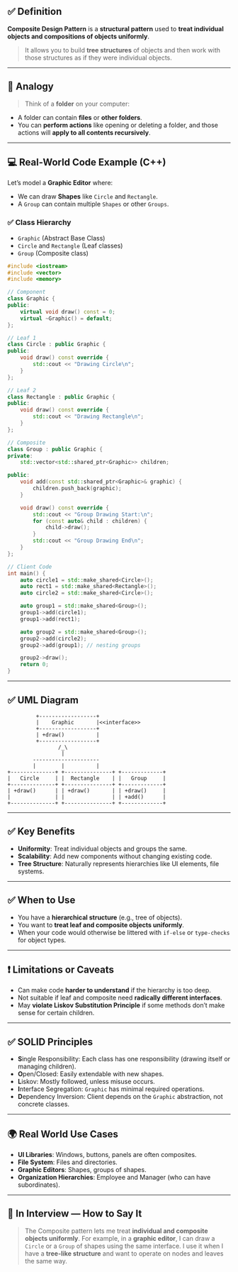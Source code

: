 ## ✅ Definition

**Composite Design Pattern** is a **structural pattern** used to **treat individual objects and compositions of objects uniformly**.

> It allows you to build **tree structures** of objects and then work with those structures as if they were individual objects.

---

## 🎯 Analogy

> Think of a **folder** on your computer:

* A folder can contain **files** or **other folders**.
* You can **perform actions** like opening or deleting a folder, and those actions will **apply to all contents recursively**.

---

## 💻 Real-World Code Example (C++)

Let’s model a **Graphic Editor** where:

* We can draw **Shapes** like `Circle` and `Rectangle`.
* A `Group` can contain multiple `Shapes` or other `Groups`.

### ✅ Class Hierarchy

* `Graphic` (Abstract Base Class)
* `Circle` and `Rectangle` (Leaf classes)
* `Group` (Composite class)

```cpp
#include <iostream>
#include <vector>
#include <memory>

// Component
class Graphic {
public:
    virtual void draw() const = 0;
    virtual ~Graphic() = default;
};

// Leaf 1
class Circle : public Graphic {
public:
    void draw() const override {
        std::cout << "Drawing Circle\n";
    }
};

// Leaf 2
class Rectangle : public Graphic {
public:
    void draw() const override {
        std::cout << "Drawing Rectangle\n";
    }
};

// Composite
class Group : public Graphic {
private:
    std::vector<std::shared_ptr<Graphic>> children;

public:
    void add(const std::shared_ptr<Graphic>& graphic) {
        children.push_back(graphic);
    }

    void draw() const override {
        std::cout << "Group Drawing Start:\n";
        for (const auto& child : children) {
            child->draw();
        }
        std::cout << "Group Drawing End\n";
    }
};

// Client Code
int main() {
    auto circle1 = std::make_shared<Circle>();
    auto rect1 = std::make_shared<Rectangle>();
    auto circle2 = std::make_shared<Circle>();

    auto group1 = std::make_shared<Group>();
    group1->add(circle1);
    group1->add(rect1);

    auto group2 = std::make_shared<Group>();
    group2->add(circle2);
    group2->add(group1); // nesting groups

    group2->draw();
    return 0;
}
```

---

## ✅ UML Diagram

```
         +------------------+
         |    Graphic       |<<interface>>
         +------------------+
         | +draw()          |
         +------------------+
                /_\
                 |
        ---------------------
        |        |          |
+--------------+ +---------------+ +-------------+
|   Circle     | |  Rectangle    | |   Group     |
+--------------+ +---------------+ +-------------+
| +draw()      | | +draw()       | | +draw()     |
|              | |               | | +add()      |
+--------------+ +---------------+ +-------------+
```

---

## ✅ Key Benefits

* **Uniformity**: Treat individual objects and groups the same.
* **Scalability**: Add new components without changing existing code.
* **Tree Structure**: Naturally represents hierarchies like UI elements, file systems.

---

## ✅ When to Use

* You have a **hierarchical structure** (e.g., tree of objects).
* You want to **treat leaf and composite objects uniformly**.
* When your code would otherwise be littered with `if-else` or `type-checks` for object types.

---

## ❗ Limitations or Caveats

* Can make code **harder to understand** if the hierarchy is too deep.
* Not suitable if leaf and composite need **radically different interfaces**.
* May **violate Liskov Substitution Principle** if some methods don’t make sense for certain children.

---

## ✅ SOLID Principles

* **S**ingle Responsibility: Each class has one responsibility (drawing itself or managing children).
* **O**pen/Closed: Easily extendable with new shapes.
* **L**iskov: Mostly followed, unless misuse occurs.
* **I**nterface Segregation: `Graphic` has minimal required operations.
* **D**ependency Inversion: Client depends on the `Graphic` abstraction, not concrete classes.

---

## 🌍 Real World Use Cases

* **UI Libraries**: Windows, buttons, panels are often composites.
* **File System**: Files and directories.
* **Graphic Editors**: Shapes, groups of shapes.
* **Organization Hierarchies**: Employee and Manager (who can have subordinates).

---

## 📝 In Interview — How to Say It

> The Composite pattern lets me treat **individual and composite objects uniformly**. For example, in a **graphic editor**, I can draw a `Circle` or a `Group` of shapes using the same interface. I use it when I have a **tree-like structure** and want to operate on nodes and leaves the same way.
